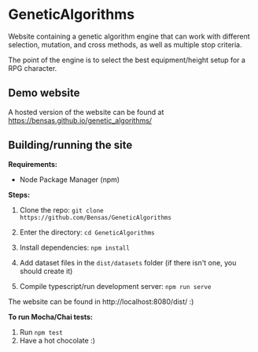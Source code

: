 # GeneticAlgorithms

Website containing a genetic algorithm engine that can work with different selection, mutation, and cross methods, as well as multiple stop criteria.

The point of the engine is to select the best equipment/height setup for a RPG character.

## Demo website

A hosted version of the website can be found at https://bensas.github.io/genetic_algorithms/

## Building/running the site

**Requirements:**
- Node Package Manager (npm)

**Steps:**

1) Clone the repo: ```git clone https://github.com/Bensas/GeneticAlgorithms```

2) Enter the directory: ```cd GeneticAlgorithms```

3) Install dependencies: ```npm install```

4) Add dataset files in the ```dist/datasets``` folder (if there isn't one, you should create it) 

5) Compile typescript/run development server: ```npm run serve```

The website can be found in http://localhost:8080/dist/ :)

**To run Mocha/Chai tests:**

1) Run ```npm test```
2) Have a hot chocolate :) 
